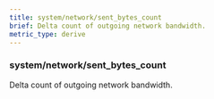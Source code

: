 ```yaml
---
title: system/network/sent_bytes_count
brief: Delta count of outgoing network bandwidth.
metric_type: derive
---
```

### system/network/sent_bytes_count

Delta count of outgoing network bandwidth.
